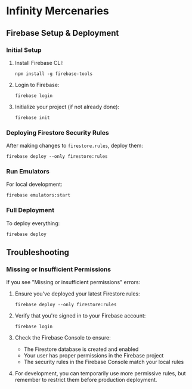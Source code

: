 # Infinity Mercenaries

## Firebase Setup & Deployment

### Initial Setup

1. Install Firebase CLI:

   ```
   npm install -g firebase-tools
   ```

2. Login to Firebase:

   ```
   firebase login
   ```

3. Initialize your project (if not already done):
   ```
   firebase init
   ```

### Deploying Firestore Security Rules

After making changes to `firestore.rules`, deploy them:

```
firebase deploy --only firestore:rules
```

### Run Emulators

For local development:

```
firebase emulators:start
```

### Full Deployment

To deploy everything:

```
firebase deploy
```

## Troubleshooting

### Missing or Insufficient Permissions

If you see "Missing or insufficient permissions" errors:

1. Ensure you've deployed your latest Firestore rules:

   ```
   firebase deploy --only firestore:rules
   ```

2. Verify that you're signed in to your Firebase account:

   ```
   firebase login
   ```

3. Check the Firebase Console to ensure:

   - The Firestore database is created and enabled
   - Your user has proper permissions in the Firebase project
   - The security rules in the Firebase Console match your local rules

4. For development, you can temporarily use more permissive rules, but remember to restrict them before production deployment.
